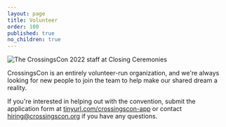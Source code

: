 ```yaml
---
layout: page
title: Volunteer
order: 100
published: true
no_children: true
---
```


<div class="row mb-3 justify-content-center">
  <div class="col-8"><img src="{{ site.baseurl }}/images/2022/staff.jpg" class="img-fluid" alt="The CrossingsCon 2022 staff at Closing Ceremonies"></div>
</div>

CrossingsCon is an entirely volunteer-run organization, and we're always looking for new people to join the team to help make our shared dream a reality.

If you're interested in helping out with the convention, submit the application form at [tinyurl.com/crossingscon-app](https://tinyurl.com/crossingscon-app) or contact <a href="mailto:hiring@crossingscon.org">hiring@crossingscon.org</a> if you have any questions.
